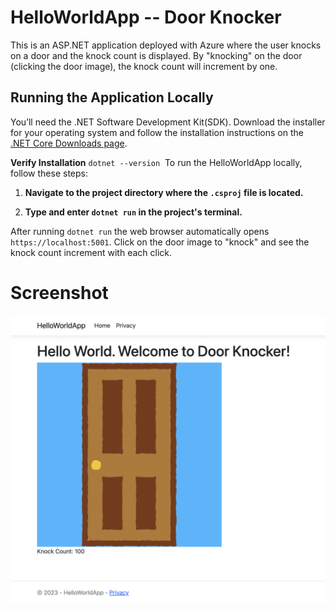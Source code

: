 # HelloWorldApp -- Door Knocker
This is an ASP.NET application deployed with Azure where the user knocks on a door and the knock count is displayed. By "knocking" on the door (clicking the door image), the knock count will increment by one.

## Running the Application Locally

You’ll need the .NET Software Development Kit(SDK). Download the installer for your operating system and follow the installation instructions on the [.NET Core Downloads page](https://dotnet.microsoft.com/download/dotnet/).  


**Verify Installation** `dotnet --version`  To run the HelloWorldApp locally, follow these steps:

1. **Navigate to the project directory where the `.csproj` file is located.**

2. **Type and enter `dotnet run` in the project's terminal.**  

After running `dotnet run` the web browser automatically opens `https://localhost:5001`. Click on the door image to "knock" and see the knock count increment with each click.

# Screenshot
![HelloWorldApp DoorKnocker Screenshot](./screenshots/HelloWorldApp_DoorKnocker.png)  
